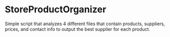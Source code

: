# StoreProductOrganizer
Simple script that analyzes 4 different files that contain products, suppliers, prices, and contact info to output the best supplier for each product.
